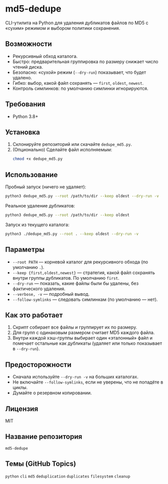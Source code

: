 # md5-dedupe

CLI-утилита на Python для удаления дубликатов файлов по MD5 с «сухим» режимом и выбором политики сохранения.

## Возможности
- Рекурсивный обход каталога.
- Быстро: предварительная группировка по размеру снижает число чтений диска.
- Безопасно: «сухой» режим (`--dry-run`) показывает, что будет удалено.
- Гибко: выбор, какой файл сохранять — `first`, `oldest`, `newest`.
- Контроль симлинков: по умолчанию симлинки игнорируются.

## Требования
- Python 3.8+

## Установка
1. Склонируйте репозиторий или скачайте `dedupe_md5.py`.
2. (Опционально) Сделайте файл исполняемым:
   ```bash
   chmod +x dedupe_md5.py
   ```

## Использование
Пробный запуск (ничего не удаляет):
```bash
python3 dedupe_md5.py --root /path/to/dir --keep oldest --dry-run -v
```

Реальное удаление дубликатов:
```bash
python3 dedupe_md5.py --root /path/to/dir --keep oldest
```

Запуск из текущего каталога:
```bash
python3 ./dedupe_md5.py --root . --keep oldest --dry-run -v
```

## Параметры
- `--root PATH` — корневой каталог для рекурсивного обхода (по умолчанию `.`).
- `--keep {first,oldest,newest}` — стратегия, какой файл сохранять внутри группы дубликатов. По умолчанию `first`.
- `--dry-run` — показать, какие файлы были бы удалены, без фактического удаления.
- `--verbose, -v` — подробный вывод.
- `--follow-symlinks` — следовать симлинкам (по умолчанию — нет).

## Как это работает
1. Скрипт собирает все файлы и группирует их по размеру.
2. Для групп с одинаковым размером считает MD5 каждого файла.
3. Внутри каждой хэш-группы выбирает один «эталонный» файл и помечает остальные как дубликаты (удаляет или только показывает в `--dry-run`).

## Предосторожности
- Сначала используйте `--dry-run -v` на больших каталогах.
- Не включайте `--follow-symlinks`, если не уверены, что не попадёте в циклы.
- Думайте о резервном копировании.

## Лицензия
MIT

## Название репозитория
`md5-dedupe`

## Темы (GitHub Topics)
`python` `cli` `md5` `deduplication` `duplicates` `filesystem` `cleanup`
